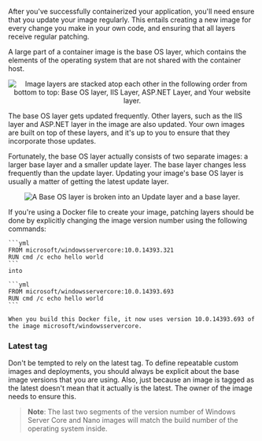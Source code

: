 
After you've successfully containerized your application, you'll need ensure that you update your image regularly. This entails creating a new image for every change you make in your own code, and ensuring that all layers receive regular patching.


A large part of a container image is the base OS layer, which contains the elements of the operating system that are not shared with the container host.

<p style="text-align:center;"><img src="../Linked_Image_Files/2.6.4_Image_Layers.png" alt="Image layers are stacked atop each other in the following order from bottom to top: Base OS layer, IIS Layer, ASP.NET Layer, and Your website layer."></p>

The base OS layer gets updated frequently. Other layers, such as the IIS layer and ASP.NET layer in the image are also updated. Your own images are built on top of these layers, and it's up to you to ensure that they incorporate those updates.

Fortunately, the base OS layer actually consists of two separate images: a larger base layer and a smaller update layer. The base layer changes less frequently than the update layer. Updating your image's base OS layer is usually a matter of getting the latest update layer.

<p style="text-align:center;"><img src="../Linked_Image_Files/2.6.4_OS_Image_Layers.png" alt="A Base OS layer is broken into an Update layer and a base layer."></p>

If you're using a Docker file to create your image, patching layers should be done by explicitly changing the image version number using the following commands:

    ```yml
    FROM microsoft/windowsservercore:10.0.14393.321
    RUN cmd /c echo hello world
    ```
    into

    ```yml
    FROM microsoft/windowsservercore:10.0.14393.693
    RUN cmd /c echo hello world
    ```

    When you build this Docker file, it now uses version 10.0.14393.693 of the image microsoft/windowsservercore.

### Latest tag
Don't be tempted to rely on the latest tag. To define repeatable custom images and deployments, you should always be explicit about the base image versions that you are using. Also, just because an image is tagged as the latest doesn't mean that it actually is the latest. The owner of the image needs to ensure this.
​    

> **Note**: The last two segments of the version number of Windows Server Core and Nano images will match the build number of the operating system inside.

